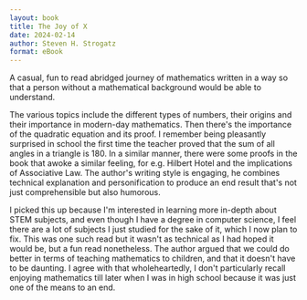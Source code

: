 ```yaml
---
layout: book
title: The Joy of X
date: 2024-02-14
author: Steven H. Strogatz
format: eBook
---
```


A casual, fun to read abridged journey of mathematics written in a way so that a person without a mathematical background would be able to understand.

The various topics include the different types of numbers, their origins and their importance in modern-day mathematics. Then there's the importance of the quadratic equation and its proof. I remember being pleasantly surprised in school the first time the teacher proved that the sum of all angles in a triangle is 180. In a similar manner, there were some proofs in the book that awoke a similar feeling, for e.g. Hilbert Hotel and the implications of Associative Law. The author's writing style is engaging, he combines technical explanation and personification to produce an end result that's not just comprehensible but also humorous.

I picked this up because I'm interested in learning more in-depth about STEM subjects, and even though I have a degree in computer science, I feel there are a lot of subjects I just studied for the sake of it, which I now plan to fix. This was one such read but it wasn't as technical as I had hoped it would be, but a fun read nonetheless. The author argued that we could do better in terms of teaching mathematics to children, and that it doesn't have to be daunting. I agree with that wholeheartedly, I don't particularly recall enjoying mathematics till later when I was in high school because it was just one of the means to an end.
